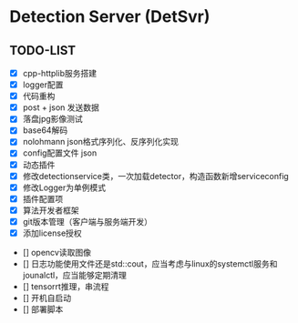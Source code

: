 # Detection Server (DetSvr)


## TODO-LIST
- [x] cpp-httplib服务搭建
- [x] logger配置
- [x] 代码重构
- [x] post + json 发送数据
- [x] 落盘jpg影像测试 
- [x] base64解码
- [x] nolohmann json格式序列化、反序列化实现
- [x] config配置文件 json
- [x] 动态插件
- [x] 修改detectionservice类，一次加载detector，构造函数新增serviceconfig
- [x] 修改Logger为单例模式
- [x] 插件配置项
- [x] 算法开发者框架
- [x] git版本管理（客户端与服务端开发）
- [x] 添加license授权
- [] opencv读取图像 
- [] 日志功能使用文件还是std::cout，应当考虑与linux的systemctl服务和jounalctl，应当能够定期清理
- [] tensorrt推理，串流程
- [] 开机自启动
- [] 部署脚本
